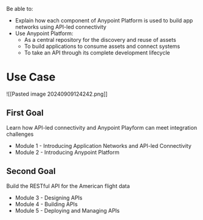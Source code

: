 Be able to:
- Explain how each component of Anypoint Platform is used to build app networks using API-led connectivity
- Use Anypoint Platform:
	- As a central repository for the discovery and reuse of assets
	- To build applications to consume assets and connect systems
	- To take an API through its complete development lifecycle

# Use Case

![[Pasted image 20240909124242.png]]

## First Goal

Learn how API-led connectivity and Anypoint Playform can meet integration challenges
- Module 1 - Introducing Application Networks and API-led Connectivity
- Module 2 - Introducing Anypoint Platform

## Second Goal

Build the RESTful API for the American flight data
- Module 3 - Designing APIs
- Module 4 - Building APIs
- Module 5 - Deploying and Managing APIs